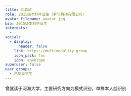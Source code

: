 ```yaml
---
title: 刘森斌
role: 2015级本科毕业生（‌字节跳动有限公司）
avatar_filename: avatar.jpg
bio: 2015级本科毕业生
interests:
  -
social:
  - display:
      header: false
    link: https://multimodality.group
    icon_pack: fas
    icon: envelope
superuser: false
user_groups:
  - 已毕业学生
---
```

曾就读于河海大学，主要研究方向为模式识别，单样本人脸识别
